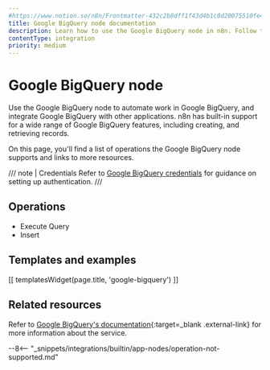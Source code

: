 ```yaml
---
#https://www.notion.so/n8n/Frontmatter-432c2b8dff1f43d4b1c8d20075510fe4
title: Google BigQuery node documentation
description: Learn how to use the Google BigQuery node in n8n. Follow technical documentation to integrate Google BigQuery node into your workflows.
contentType: integration
priority: medium
---
```


# Google BigQuery node

Use the Google BigQuery node to automate work in Google BigQuery, and integrate Google BigQuery with other applications. n8n has built-in support for a wide range of Google BigQuery features, including creating, and retrieving records.

On this page, you'll find a list of operations the Google BigQuery node supports and links to more resources.

/// note | Credentials
Refer to [Google BigQuery credentials](/integrations/builtin/credentials/google/) for guidance on setting up authentication. 
///

## Operations

- Execute Query
- Insert

## Templates and examples

<!-- see https://www.notion.so/n8n/Pull-in-templates-for-the-integrations-pages-37c716837b804d30a33b47475f6e3780 -->
[[ templatesWidget(page.title, 'google-bigquery') ]]

## Related resources

Refer to [Google BigQuery's documentation](https://cloud.google.com/bigquery/docs/reference/rest){:target=_blank .external-link} for more information about the service.

--8<-- "_snippets/integrations/builtin/app-nodes/operation-not-supported.md"
